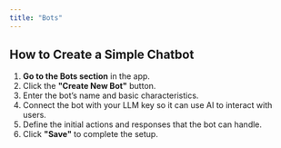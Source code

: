 ```yaml
---
title: "Bots"
---
```


## How to Create a Simple Chatbot

1. **Go to the Bots section** in the app.
2. Click the **"Create New Bot"** button.
3. Enter the bot’s name and basic characteristics.
4. Connect the bot with your LLM key so it can use AI to interact with users.
5. Define the initial actions and responses that the bot can handle.
6. Click **"Save"** to complete the setup.
